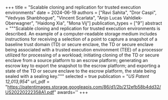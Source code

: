 +++
title = "Scalable cloning and replication for trusted execution environments"
date = 2024-06-19
authors = ["Ravi Sahita", "Dror Caspi", "Vedvyas Shanbhogue", "Vincent Scarlata", "Anjo Lucas Vahldiek-Oberwagner", "Haidong Xia", "Mona Vij"]
publication_types = ["9"]
abstract = """Scalable cloning and replication for trusted execution environments is described. An example of a computer-readable storage medium includes instructions for receiving a selection of a point to capture a snapshot of a baseline trust domain (TD) or secure enclave, the TD or secure enclave being associated with a trusted execution environment (TEE) of a processor utilized for processing of a workload; initiating cloning of the TD or secure enclave from a source platform to an escrow platform; generating an escrow key to export the snapshot to the escrow platform; and exporting a state of the TD or secure enclave to the escrow platform, the state being sealed with a sealing key."""
selected = true
publication = "*US Patent 12,013,954*"
url_pdf = "https://patentimages.storage.googleapis.com/86/d1/2b/212efb58b4dd32/US20220222358A1.pdf"
awards=''
+++

